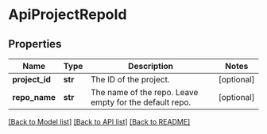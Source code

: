 # ApiProjectRepoId

## Properties
Name | Type | Description | Notes
------------ | ------------- | ------------- | -------------
**project_id** | **str** | The ID of the project. | [optional] 
**repo_name** | **str** | The name of the repo. Leave empty for the default repo. | [optional] 

[[Back to Model list]](../README.md#documentation-for-models) [[Back to API list]](../README.md#documentation-for-api-endpoints) [[Back to README]](../README.md)


